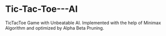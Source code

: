 # Tic-Tac-Toe---AI
TicTacToe Game with Unbeatable AI. Implemented with the help of Minimax Algorithm and optimized by Alpha Beta Pruning.
